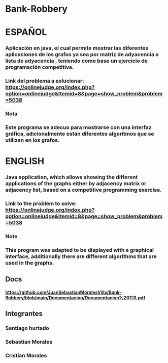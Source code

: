 # Bank-Robbery

# ESPAÑOL

### Aplicación en java, el cual permite mostrar las diferentes aplicaciones de los grafos ya sea por matriz de adyacencia o lista de adyacencia , teniendo como base un ejercicio de programación competitiva.
### Link del problema a solucionar: https://onlinejudge.org/index.php?option=onlinejudge&Itemid=8&page=show_problem&problem=5038

### Nota 

### Este programa se adecuo para mostrarse con una interfaz gráfica, adicionalmente están diferentes algoritmos que se utilizan en los grafos.

# ENGLISH
### Java application, which allows showing the different applications of the graphs either by adjacency matrix or adjacency list, based on a competitive programming exercise.
### Link to the problem to solve: https://onlinejudge.org/index.php?option=onlinejudge&Itemid=8&page=show_problem&problem=5038

### Note

### This program was adapted to be displayed with a graphical interface, additionally there are different algorithms that are used in the graphs.

## Docs

#### https://github.com/JuanSebastianMoralesVilla/Bank-Robbery/blob/main/Documentacion/Documentacion%20TI3.pdf


## Integrantes
### Santiago hurtado
### Sebastian Morales
### Cristian Morales

